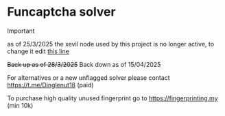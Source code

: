 # Funcaptcha solver

> [!IMPORTANT]
> as of 25/3/2025 the xevil node used by this project is no longer active, to change it edit [this line](https://github.com/BoarIncorporated/Funcaptcha-Solver-Bloxcaptcha/blob/main/core/image/image_classification.py#L13)

~~Back up as of 28/3/2025~~
Back down as of 15/04/2025

For alternatives or a new unflagged solver please contact https://t.me/Dinglenut18 (paid)

To purchase high quality unused fingerprint go to https://fingerprinting.my (min 10k)
